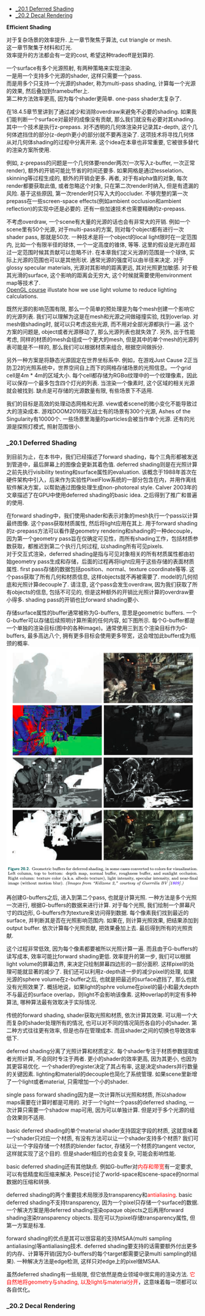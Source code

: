 <!-- TOC -->

- [_20.1 Deferred Shading](#_201-deferred-shading)
- [_20.2 Decal Rendering](#_202-decal-rendering)

<!-- /TOC -->

**Efficient Shading**

对于复杂场景的效率提升. 上一章节聚焦于算法, cut triangle or mesh.  
这一章节聚集于材料和灯光.  
效率提升的方法都会有一定的cost, 希望这种tradeoff是划算的.

一个surface有多个光源照射, 有两种策略来实现渲染.  
一是用一个支持多个光源的shader, 这样只需要一个pass.  
而是用多个只支持一个光源的shader, 称为multi-pass shading, 计算每一个光源的效果, 然后叠加到framebuffer上.  
第二种方法效率更高, 因为每个shader更简单. one-pass shader太复杂了.

在18.4.5章节里讲到了通过减少和消除overdraw来避免不必要的shading. 如果我们能判断一个surface对最好的成像没有贡献, 那么我们就没有必要对其shading.  
其中一个技术是执行z-prepass. 对不透明的几何体渲染并记录其z-depth, 这个几何体遮挡住的部分(z-depth更小的部分)就不要再渲染了. 这项技术将寻找几何体从对几何体shading的过程中分离开来. 这个idea在本章也非常重要, 它被很多替代的渲染方案所使用.

例如, z-prepass的问题是一个几何体要render两次(一次写入z-buffer, 一次正常render), 额外的开销可能比节省的时间还要多. 如果网格是通过tesselation、skinning等过程生成的, 额外的开销会更多. 再者, 对于有alpha值的对象, 每次render都要获取此值, 或者忽略这个对象, 只在第二次render时纳入, 但是有遗漏的风险. 基于这些原因, 第一次render时只写入大的occluder. 不够完整的第一次prepass在一些screen-space effects(例如ambient occlusion和ambient reflection)的实现中还是必要的. 还有一些加速技术也需要精确的z-prepass.

不考虑overdraw, 一个scene有大量的光源的话也会有非常大的开销. 例如一个scene里有50个光源, 对于multi-pass的方案, 则对每个object都有进行一次shader pass, 那就是50次. 一种技术是将一个object的local light限时在一定范围内, 比如一个有限半径的球体, 一个一定高度的锥体, 等等. 这里的假设是光源在超过一定范围时候其贡献可以忽略不计. 在本章我们定义光源的范围是一个球体, 实际上光源的范围也可以是其他形状. 通常光源的强度可以由半径来决定. 对于glossy specular materials, 光源对其影响的距离更远, 其对光照更加敏感. 对于极其光滑的surface, 这个影响的距离会无穷大, 这个时候就需要使用environment map等技术了.  
[OpenGL course](https://learnopengl.com/Advanced-Lighting/Deferred-Shading) illustate how we use light volume to reduce lighting calculations.

既然光源的影响范围有限, 那么一个简单的预处理是为每个mesh创建一个影响它的光源列表. 我们可以理解为这是在mesh和光源之间做碰撞实验, 找到overlap. 对mesh做shading时, 就可以只考虑这些光源, 而不用对全部光源都执行一遍. 这个方案的问题是, object或者光源移动了, 那么光源列表也就失效了. 另外, 出于性能考虑, 同样的材质的mesh会组成一个更大的mesh, 但是其中的单个mesh的光源列表可能是不一样的, 那么我们可以根据材质来组合, 根据空间做拆分.

另外一种方案是将静态光源固定在世界坐标系中. 例如，在游戏Just Cause 2正当防卫2的光照系统中，世界空间自上而下的网格存储场景的光照信息。一个grid cell是4m * 4m的区域大小. 每个cell都存储为RGBα纹理中的一个纹理像素，因此可以保存一个最多包含四个灯光的列表. 当渲染一个像素时, 这个区域的相关光源就会被找到. 缺点是可存储的光源数量有限, 有些场景下不适用.

我们的目标是高效的处理动态网格和光源. view或者scene的微小变化不能导致过大的渲染成本. 游戏DOOM2016毁灭战士有的场景有300个光源, Ashes of the Singularity有10000个. 一些场景里海量的particles会被当作单个光源. 还有的光源是探照灯模式, 照射范围很小.

<a id="markdown-_201-deferred-shading" name="_201-deferred-shading"></a>
### _20.1 Deferred Shading

到目前为止，在本书中，我们已经描述了forward shading，每个三角形都被发送到管道中，最后屏幕上的图像会更新其着色值. deferred shading则是在光照计算之前先执行visibility testing和surface属性的evaluation. 该概念于1988年首次在硬件架构中引入，后来作为实验性PixelFlow系统的一部分包含在内，并用作离线软件解决方案，以帮助通过图像处理生成non-photoreal style. Calver 2003年的文章描述了在GPU中使用deferred shading的basic idea. 之后得到了推广和普遍的使用.

在forward shading中，我们使用shader和表示对象的mesh执行一个pass以计算最终图像. 这个pass获取材质属性, 然后将light应用在其上. 用于forward shading的z-prepass方法可以看作是geometry rendering和shading的一种decouple，因为第一个geometry pass旨在仅确定可见性，而所有shading工作，包括材质参数获取，都推迟到第二个执行几何过程, 以shading所有可见pixels.  
对于交互式渲染，deferred shading是指与可见对象相关的所有材质属性都由初始geometry pass生成和存储，后面的过程再将light应用于这些存储的表面材质属性. first pass存储的数据包括position、normal、texture coordinate等等. 这个pass获取了所有几何和材质信息, 这样objects就不再被需要了. model的几何彻底和光照计算decouple了. 请注意, 这个pass会发生overdraw, 因为我们获取了所有objects的信息, 包括不可见的, 但是这种额外的开销比光照计算的overdraw要小得多. shading pass的开销也比forward shading要小. 

存储surface属性的buffer通常被称为G-buffers, 意思是geometric buffers. 一个G-buffer可以存储后续照明计算所需的任何内容, 如下图所示. 每个G-buffer都是一个单独的渲染目标(图中的各种image)。通常使用三到五个渲染目标作为G-buffers, 最多高达八个, 拥有更多目标会使用更多带宽，这会增加此buffer成为瓶颈的概率.   
<img src="_images/real_time_rendering/g_buffer.png">

再创建G-buffers之后, 进入到第二个pass, 也就是计算光照. 一种方法是多个光照一次进行, 根据G-buffers的数据来进行计算. 对于每个光照, 我们绘制一个屏幕尺寸的四边形, G-buffers作为texture来访问得到数据. 每个像素我们找到最近的surface, 并判断其是否在光照影响范围内. 如果在, 则计算光照效果, 把结果添加到output buffer. 依次计算每个光照贡献, 把效果叠加上去. 最后得到所有的光照贡献.

这个过程非常低效, 因为每个像素都要被所以光照计算一遍. 而且由于G-buffers的读写成本, 效率可能比forward shading更低. 效率提升的第一步, 我们可以根据light volume的屏幕边界, 来决定只绘制屏幕四边形的一部分面积. 这样pixel的处理可能就显著的减少了. 我们还可以利用z-depth进一步的减少pixel的处理, 如果光源的sphere volume在z-buffer之后, 也就是把最近的surface遮挡了, 那么也就没有光照效果了. 概括地说，如果light的sphre volume在pixel的最小和最大depth不与最近的surface overlap，则light不会影响该像素. 这种overlap的判定有多种算法, 哪种算法最有效取决于实际情况.

传统的forward shading, shader获取光照和材质, 依次计算其效果. 可以用一个大而复杂的shader处理所有的情况, 也可以对不同的情况简历各自的小的shader. 第二种方式往往更有效率, 但是也存在管理成本. 而且shader之间的切换也导致效率低下.

deferred shading分离了光照计算和材质定义. 每个shader专注于材质参数提取或者光照计算, 不会同时专注于两者. 更小的shader的效率更高, 因为其更小, 也因为其更容易优化. 一个shader的register决定了其占有率, 这是决定shaders并行数量的关键因素. lighting和material的decouple也简化了系统管理. 如果scene里新增了一个light或者material, 只需增加一个小的shader.

single pass forward shading因为是一次计算所以光照和材质, 所以shadow maps需要在计算时都是可用的. 对于一个light一个pass的deferred shading, 一次计算只需要一个shadow map可用, 因为可以单独计算. 但是对于多个光源的组合效果则不适用.

basic deferred shading的单个material shader支持固定字段的材质, 这就意味着一个shader只对应一个材质, 有没有方法可以让一个shader支持多个材质? 我们可以让一个字段存储一个材质的blender factor, 存储另一个材质的tangent vector, 这样就实现了这个目的. 但是shader相应的也会变复杂, 可能会影响性能.

basic deferred shading还有其他缺点. 例如G-buffer对<font color=red>内存和带宽</font>有一定要求, 可以有低精度和压缩来解决. Pesce讨论了world-space和scene-space的normal数据的压缩和转换.

deferred shading的两个重要技术局限涉及transparency和<font color=red>antialiasing</font>. basic deferred shading不支持transparency, 因为一个pixel只存储一个surface的数据. 一个解决方案是用deferred shading渲染opaque objects之后再用forward shading渲染transparency objects. 现在可以为pixel存储transparency属性, 但第一方案是标准.

forward shading的优点是其可以很容易的支持MSAA(multi sampling antialiasing)等antialiasing技术. deferred shading要支持的话需要额外付出更多的内存、计算等开销(因为G-buffers的每个target都需要记录multi sampling的结果). 一种解决方法是edge检测, 这样只对edge上的pixel做MSAA.

虽然deferred shading有一些局限, 但它依然是商业领域中很实用的渲染方法. <font color=red>它自然地将geometry与shading, 以及light与material分开</font>，这意味着每一项都可以各自优化。

### _20.2 Decal Rendering

